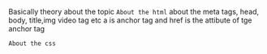 Basically theory about the topic
```About the html```
about the meta tags, head, body, title,img video tag  etc
a is anchor tag and href is the attibute of tge anchor tag 

```About the css```